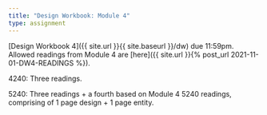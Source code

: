 ```yaml
---
title: "Design Workbook: Module 4"
type: assignment
---
```

[Design Workbook 4]({{ site.url }}{{ site.baseurl }}/dw) due 11:59pm. Allowed readings from Module 4 are [here]({{ site.url }}{% post_url 2021-11-01-DW4-READINGS %}).

4240: Three readings.

5240: Three readings + a fourth based on Module 4 5240 readings, comprising of 1 page design + 1 page entity.